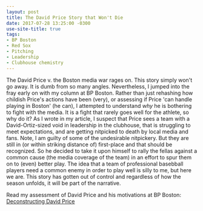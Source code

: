 ```yaml
---
layout: post
title: The David Price Story that Won't Die
date: 2017-07-28 13:25:00 -0300
use-site-title: true
tags:
- BP Boston
- Red Sox
- Pitching
- Leadership
- Clubhouse chemistry
---
```


The David Price v. the Boston media war rages on. This story simply won't go away. It is dumb from so many angles. Nevertheless,
I jumped into the fray early on with my column at BP Boston. Rather than just rehashing how childish Price's actions have been (very),
or assessing if Price 'can handle playing in Boston' (he can), I attempted to understand *why* he is bothering to fight with the
media. It is a fight that rarely goes well for the athlete, so why do it? As I wrote in my article, I suspect that Price sees 
a team with a David-Ortiz-sized void in leadership in the clubhouse, that is struggling to meet expectations, and are getting 
nitpicked to death by local media and fans. Note, I am guilty of some of the undesirable nitpickery. But they are still in 
(or within striking distance of) first-place and that should be recognized. So he decided to take it upon himself to rally 
the fellas against a common cause (the media coverage of the team) in an effort to spur them on to (even) better play. The idea
that a team of professional basebball players need a common enemy in order to play well is silly to me, but here we are. This 
story has gotten out of control and regardless of how the season unfolds, it will be part of the narrative. 

Read my assessment of David Price and his motivations at BP Boston: <a href = "http://boston.locals.baseballprospectus.com/2017/07/25/deconstructing-david-price/" target = "_blank"> Deconstructing David Price</a>
